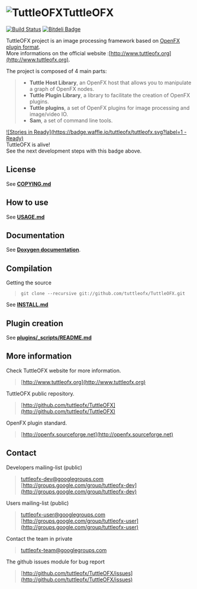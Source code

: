 ![TuttleOFX](https://github.com/tuttleofx/TuttleOFX/raw/master/plugins/_scripts/ImageEffectApi/Resources/L_ProjectName_.png "TuttleOFX")TuttleOFX
========================

[![Build Status](https://travis-ci.org/tuttleofx/TuttleOFX.svg?branch=develop)](https://travis-ci.org/tuttleofx/TuttleOFX) 
[![Bitdeli Badge](https://d2weczhvl823v0.cloudfront.net/tuttleofx/tuttleofx/trend.png)](https://bitdeli.com/free "Bitdeli Badge")

TuttleOFX project is an image processing framework based on [OpenFX plugin format](http://openfx.sourceforge.net/).  
More informations on the official website :[http://www.tuttleofx.org](http://www.tuttleofx.org).

The project is composed of 4 main parts:
> - **Tuttle Host Library**, an OpenFX host that allows you to manipulate a graph of OpenFX nodes.  
> - **Tuttle Plugin Library**, a library to facilitate the creation of OpenFX plugins.  
> - **Tuttle plugins**, a set of OpenFX plugins for image processing and image/video IO.  
> - **Sam**, a set of command line tools.  

[![Stories in Ready](https://badge.waffle.io/tuttleofx/tuttleofx.svg?label=1 - Ready)](http://waffle.io/tuttleofx/tuttleofx)  
TuttleOFX is alive!  
See the next development steps with this badge above.

## License
See [**COPYING.md**](COPYING.md)


## How to use
See [**USAGE.md**](USAGE.md)


## Documentation
See [**Doxygen documentation**](http://tuttleofx.github.io/TuttleOFX-doxygen/).


## Compilation
Getting the source
>    `git clone --recursive git://github.com/tuttleofx/TuttleOFX.git`  

See [**INSTALL.md**](INSTALL.md)


## Plugin creation
See [**plugins/_scripts/README.md**](plugins/_scripts/README.md)


## More information

Check TuttleOFX website for more information. 
>[http://www.tuttleofx.org](http://www.tuttleofx.org)

TuttleOFX public repository.
>[http://github.com/tuttleofx/TuttleOFX](http://github.com/tuttleofx/TuttleOFX)
	
OpenFX plugin standard.
>[http://openfx.sourceforge.net](http://openfx.sourceforge.net)


## Contact

Developers mailing-list (public)
> [tuttleofx-dev@googlegroups.com](mailto:tuttleofx-dev@googlegroups.com)  
> [http://groups.google.com/group/tuttleofx-dev](http://groups.google.com/group/tuttleofx-dev)

Users mailing-list (public)
> [tuttleofx-user@googlegroups.com](mailto:tuttleofx-user@googlegroups.com)  
> [http://groups.google.com/group/tuttleofx-user](http://groups.google.com/group/tuttleofx-user)

Contact the team in private
> [tuttleofx-team@googlegroups.com](mailto:tuttleofx-team@googlegroups.com)

The github issues module for bug report
> [http://github.com/tuttleofx/TuttleOFX/issues](http://github.com/tuttleofx/TuttleOFX/issues)

